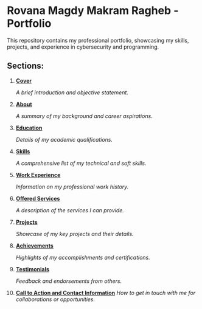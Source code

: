 # Rovana Magdy Makram Ragheb - Portfolio

This repository contains my professional portfolio, showcasing my skills, projects, and experience in cybersecurity and programming.

## Sections:

1.  **[Cover](cover.md)**

    *A brief introduction and objective statement.*

2.  **[About](about.md)**

    *A summary of my background and career aspirations.*

3.  **[Education](education.md)**

    *Details of my academic qualifications.*

4.  **[Skills](skills.md)**

    *A comprehensive list of my technical and soft skills.*

5.  **[Work Experience](work_experience.md)**

    *Information on my professional work history.*

6.  **[Offered Services](offered_services.md)**

    *A description of the services I can provide.*

7.  **[Projects](projects.md)**

    *Showcase of my key projects and their details.*

8.  **[Achievements](achievements.md)**

    *Highlights of my accomplishments and certifications.*

9.  **[Testimonials](testimonials.md)**

    *Feedback and endorsements from others.*

10. **[Call to Action and Contact Information](contact.md)**
    *How to get in touch with me for collaborations or opportunities.*


